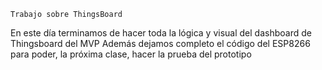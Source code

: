 `Trabajo sobre ThingsBoard`

En este día terminamos de hacer toda la lógica y visual del dashboard de Thingsboard del MVP
Además dejamos completo el código del ESP8266 para poder, la próxima clase, hacer la prueba del prototipo


